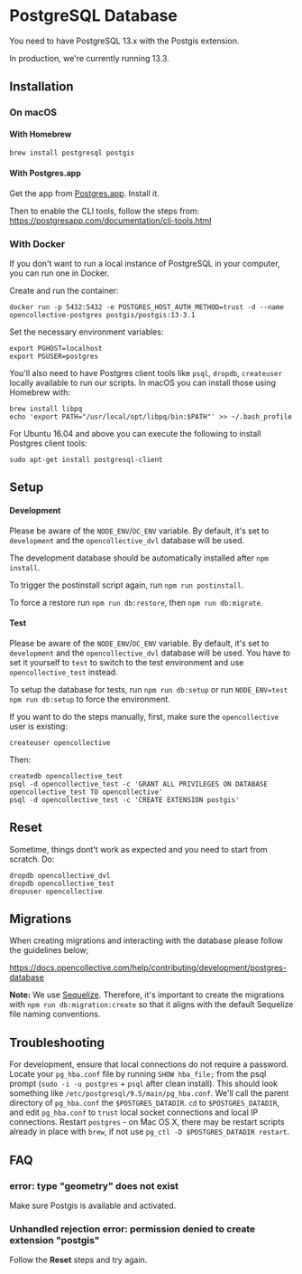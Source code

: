 # PostgreSQL Database

You need to have PostgreSQL 13.x with the Postgis extension.

In production, we're currently running 13.3.

## Installation

### On macOS

#### With Homebrew

`brew install postgresql postgis`

#### With Postgres.app

Get the app from [Postgres.app](http://postgresapp.com/). Install it.

Then to enable the CLI tools, follow the steps from: https://postgresapp.com/documentation/cli-tools.html

### With Docker

If you don't want to run a local instance of PostgreSQL in your computer, you can run one in Docker.

Create and run the container:

```
docker run -p 5432:5432 -e POSTGRES_HOST_AUTH_METHOD=trust -d --name opencollective-postgres postgis/postgis:13-3.1
```

Set the necessary environment variables:

```
export PGHOST=localhost
export PGUSER=postgres
```

You'll also need to have Postgres client tools like `psql`, `dropdb`, `createuser` locally available to run our scripts. In macOS you can install those using Homebrew with:

```
brew install libpq
echo 'export PATH="/usr/local/opt/libpq/bin:$PATH"' >> ~/.bash_profile
```

For Ubuntu 16.04 and above you can execute the following to install Postgres client tools:

```
sudo apt-get install postgresql-client
```

## Setup

#### Development

Please be aware of the `NODE_ENV`/`OC_ENV` variable. By default, it's set to `development` and the `opencollective_dvl` database will be used.

The development database should be automatically installed after `npm install`.

To trigger the postinstall script again, run `npm run postinstall`.

To force a restore run `npm run db:restore`, then `npm run db:migrate`.

#### Test

Please be aware of the `NODE_ENV`/`OC_ENV` variable. By default, it's set to `development` and the `opencollective_dvl` database will be used. You have to set it yourself to `test` to switch to the test environment and use `opencollective_test` instead.

To setup the database for tests, run `npm run db:setup` or run `NODE_ENV=test npm run db:setup` to force the environment.

If you want to do the steps manually, first, make sure the `opencollective` user is existing:

`createuser opencollective`

Then:

```
createdb opencollective_test
psql -d opencollective_test -c 'GRANT ALL PRIVILEGES ON DATABASE opencollective_test TO opencollective'
psql -d opencollective_test -c 'CREATE EXTENSION postgis'
```

## Reset

Sometime, things dont't work as expected and you need to start from scratch. Do:

```
dropdb opencollective_dvl
dropdb opencollective_test
dropuser opencollective
```

## Migrations

When creating migrations and interacting with the database please follow the guidelines below; 

https://docs.opencollective.com/help/contributing/development/postgres-database

**Note:** We use [Sequelize](https://sequelize.org/). Therefore, it's important to create the migrations with `npm run db:migration:create` so that it aligns with the default Sequelize file naming conventions. 

## Troubleshooting

For development, ensure that local connections do not require a password. Locate your `pg_hba.conf` file by running `SHOW hba_file;` from the psql prompt (`sudo -i -u postgres` + `psql` after clean install). This should look something like `/etc/postgresql/9.5/main/pg_hba.conf`. We'll call the parent directory of `pg_hba.conf` the `$POSTGRES_DATADIR`. `cd` to `$POSTGRES_DATADIR`, and edit `pg_hba.conf` to `trust` local socket connections and local IP connections. Restart `postgres` - on Mac OS X, there may be restart scripts already in place with `brew`, if not use `pg_ctl -D $POSTGRES_DATADIR restart`.

## FAQ

### error: type "geometry" does not exist

Make sure Postgis is available and activated.

### Unhandled rejection error: permission denied to create extension "postgis"

Follow the **Reset** steps and try again.
